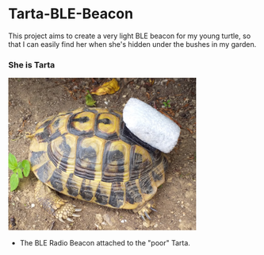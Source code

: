 # Tarta-BLE-Beacon

This project aims to create a very light BLE beacon for my young turtle, so that I can easily find her when she's hidden under the bushes in my garden.

### She is Tarta

[![](https://github.com/guido57/Tarta-BLE-Beacon/blob/main/PIctures/Tarta.PNG)](https://github.com/guido57/Tarta-BLE-Beacon/blob/main/PIctures/Tarta.PNG)
- The BLE Radio Beacon attached to the "poor" Tarta.
